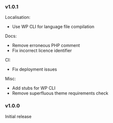 ### v1.0.1
Localisation:
- Use WP CLI for language file compilation

Docs:
- Remove erroneous PHP comment
- Fix incorrect licence identifier

CI:
- Fix deployment issues

Misc:
- Add stubs for WP CLI
- Remove superfluous theme requirements check

### v1.0.0
Initial release
